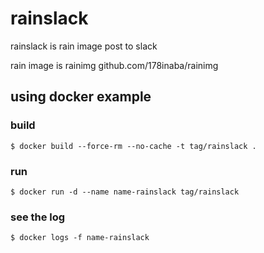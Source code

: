 # rainslack

rainslack is rain image post to slack

rain image is rainimg
github.com/178inaba/rainimg

## using docker example

### build

`$ docker build --force-rm --no-cache -t tag/rainslack .`

### run

`$ docker run -d --name name-rainslack tag/rainslack`

### see the log

`$ docker logs -f name-rainslack`
